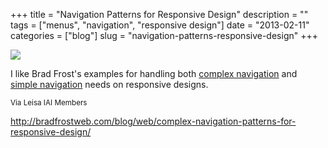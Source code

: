 +++
title = "Navigation Patterns for Responsive Design"
description = ""
tags = ["menus", "navigation", "responsive design"]
date = "2013-02-11"
categories = ["blog"]
slug = "navigation-patterns-responsive-design"
+++



  <div class="notebook-screenshot"><a href="http://bradfrostweb.com/blog/web/complex-navigation-patterns-for-responsive-design/"><img src="//media.konigi.com/bluga/wt5119504631343_large.jpg"/></a></div><p>I like Brad Frost's examples for handling both <a href="http://bradfrostweb.com/blog/web/complex-navigation-patterns-for-responsive-design/">complex navigation</a> and <a href="http://bradfrostweb.com/blog/web/responsive-nav-patterns/">simple navigation</a> needs on responsive designs.</p>

<p><small>Via Leisa IAI Members</small></p>

    
  <a href="http://bradfrostweb.com/blog/web/complex-navigation-patterns-for-responsive-design/">http://bradfrostweb.com/blog/web/complex-navigation-patterns-for-responsive-design/</a>
